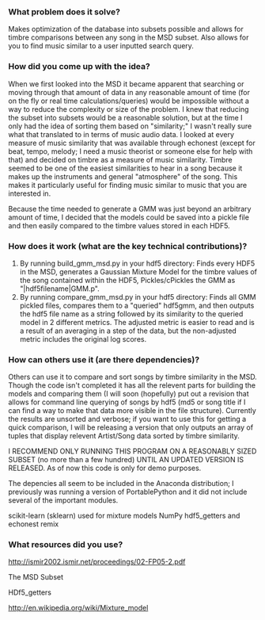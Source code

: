 ### What problem does it solve?

Makes optimization of the database into subsets possible and allows for timbre comparisons between any song in the MSD subset.
Also allows for you to find music similar to a user inputted search query.

### How did you come up with the idea?

When we first looked into the MSD it became apparent that searching or moving through that amount of data in any reasonable amount of time (for on the fly or real time calculations/queries) would be impossible without a way to reduce the complexity or size of the problem. I knew that reducing the subset into subsets would be a reasonable solution, but at the time I only had the idea of sorting them based on "similarity;" I wasn't really sure what that translated to in terms of music audio data. I looked at every measure of music similarity that was available through echonest (except for beat, tempo, melody; I need a music theorist or someone else for help with that) and decided on timbre as a measure of music similarity. Timbre seemed to be one of the easiest similarities to hear in a song because it makes up the instruments and general "atmosphere" of the song. This makes it particularly useful for finding music similar to music that you are interested in.

Because the time needed to generate a GMM was just beyond an arbitrary amount of time, I decided that the models could be saved into a pickle file and then easily compared to the timbre values stored in each HDF5.

### How does it work (what are the key technical contributions)?

1. By running build_gmm_msd.py in your hdf5 directory: Finds every HDF5 in the MSD, generates a Gaussian Mixture Model for the timbre values of the song contained within the HDF5, Pickles/cPickles the GMM as "|hdf5filename|GMM.p".
2. By running compare_gmm_msd.py in your hdf5 directory: Finds all GMM pickled files, compares them to a "queried" hdf5gmm, and then outputs the hdf5 file name as a string followed by its similarity to the queried model in 2 different metrics. The adjusted metric is easier to read and is a result of an averaging in a step of the data, but the non-adjusted metric includes the original log scores.

### How can others use it (are there dependencies)?

Others can use it to compare and sort songs by timbre similarity in the MSD. Though the code isn't completed it has all the relevent parts for building the models and comparing them (I will soon (hopefully) put out a revision that allows for command line querying of songs by hdf5 (md5 or song title if I can find a way to make that data more visible in the file structure). Currently the results are unsorted and verbose; if you want to use this for getting a quick comparison, I will be releasing a version that only outputs an array of tuples that display relevent Artist/Song data sorted by timbre similarity.

I RECOMMEND ONLY RUNNING THIS PROGRAM ON A REASONABLY SIZED SUBSET (no more than a few hundred) UNTIL AN UPDATED VERSION IS RELEASED. As of now this code is only for demo purposes.

The depencies all seem to be included in the Anaconda distribution; I previously was running a version of PortablePython and it did not include several of the important modules. 

scikit-learn (sklearn) used for mixture models
NumPy
hdf5_getters
and echonest remix


### What resources did you use?

http://ismir2002.ismir.net/proceedings/02-FP05-2.pdf

The MSD Subset

HDf5_getters

http://en.wikipedia.org/wiki/Mixture_model